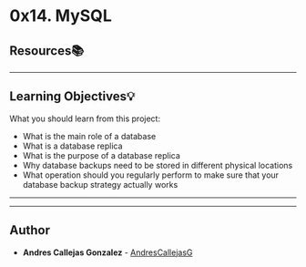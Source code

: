 # 0x14. MySQL

## Resources:books:

---
## Learning Objectives:bulb:
What you should learn from this project:

* What is the main role of a database
* What is a database replica
* What is the purpose of a database replica
* Why database backups need to be stored in different physical locations
* What operation should you regularly perform to make sure that your database backup strategy actually works


---
---

## Author
* **Andres Callejas Gonzalez** - [AndresCallejasG](https://github.com/AndresCallejasG)
